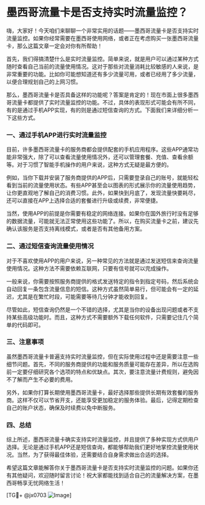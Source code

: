 # 墨西哥流量卡是否支持实时流量监控？

嗨，大家好！今天咱们来聊聊一个非常实用的话题——墨西哥流量卡是否支持实时流量监控。如果你经常需要在墨西哥使用网络，或者正在考虑购买一张墨西哥流量卡，那么这篇文章一定会对你有所帮助！

首先，我们得搞清楚什么是实时流量监控。简单来说，就是用户可以通过某种方式随时查看自己当前的流量使用情况。这对于那些对流量消耗比较敏感的人来说，是非常重要的功能。比如你可能想知道还有多少流量可用，或者已经用了多少流量，以便合理规划自己的上网习惯。

那么，墨西哥流量卡是否具备这样的功能呢？答案是肯定的！现在市面上很多墨西哥流量卡都提供了实时流量监控的功能。不过，具体的表现形式可能会有所不同，有的是通过手机APP实现，有的则是通过短信查询的方式。下面我们来详细分析一下这些方式。

### 一、通过手机APP进行实时流量监控

目前，许多墨西哥流量卡的服务商都会提供配套的手机应用程序。这些APP通常功能非常强大，除了可以查看流量使用情况外，还可以管理套餐、充值、查看余额等。对于习惯了智能手机操作的用户来说，这种方式无疑是最方便的。

例如，当你下载并安装了服务商提供的APP后，只需要登录自己的账号，就能轻松看到当前的流量使用状态。有些APP甚至会以图表的形式展示你的流量使用趋势，让你更直观地了解自己的消费习惯。此外，如果快到月底了，发现流量快要耗尽，还可以直接在APP上选择合适的套餐进行升级或续费，非常便捷。

当然，使用APP的前提是你需要有稳定的网络连接。如果你在国外旅行时没有足够的数据流量，可能就无法正常使用这些功能了。所以，在购买流量卡之前，建议先确认该服务是否支持离线模式，或者是否有其他备用方案。

### 二、通过短信查询流量使用情况

对于不喜欢使用APP的用户来说，另一种常见的方法就是通过发送短信来查询流量使用情况。这种方法不需要依赖互联网，只要有信号就可以完成操作。

一般来说，你需要按照服务商提供的格式发送特定的指令到指定号码，然后系统会自动回复一条包含流量信息的短信。这种方式虽然简单易行，但可能会有一定的延迟，尤其是在繁忙时段，可能需要等待几分钟才能收到回复。

尽管如此，短信查询仍然是一个不错的选择，尤其是当你的设备出现问题或者不支持某些高级功能时。而且，这种方式不需要额外下载任何软件，只需要记住几个简单的代码即可。

### 三、注意事项

虽然墨西哥流量卡普遍支持实时流量监控，但在实际使用过程中还是需要注意一些细节问题。首先，不同的服务商提供的功能和服务质量可能存在差异，所以在选购前一定要仔细研究各个选项的特点和优缺点。其次，要注意流量计费规则，避免因不了解而产生不必要的费用。

另外，如果你打算长期使用墨西哥流量卡，最好选择那些提供长期有效套餐的服务商。这样不仅可以节省开支，还能享受更加稳定的服务体验。最后，记得定期检查自己的账户状态，确保及时续费以免中断服务。

### 四、总结

综上所述，墨西哥流量卡确实支持实时流量监控，并且提供了多种实现方式供用户选择。无论是通过手机APP还是短信查询，都能够帮助我们更好地掌控流量使用状况。当然，为了获得最佳体验，还需要结合自身需求做出合适的选择。

希望这篇文章能解答你关于墨西哥流量卡是否支持实时流量监控的问题。如果你还有其他疑问，欢迎随时留言讨论！祝大家都能找到适合自己的流量解决方案，在墨西哥畅享无忧网络生活！

[TG💪+ @jx0703 ![Image](https://github.com/user-attachments/assets/dbca1d08-cadb-493c-b0ec-ad6f7a83f270)]